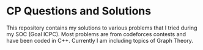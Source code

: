 # CP Questions and Solutions
This repository contains my solutions to various problems that I tried during my SOC (Goal ICPC). Most problems are from codeforces contests and have been coded in C++. Currently I am including topics of Graph Theory.

